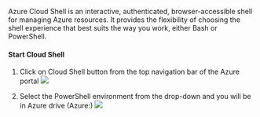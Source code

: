 
Azure Cloud Shell is an interactive, authenticated, browser-accessible shell for managing Azure resources. It provides the flexibility of choosing the shell experience that best suits the way you work, either Bash or PowerShell.

#### Start Cloud Shell
1. Click on Cloud Shell button from the top navigation bar of the Azure portal
    ![](https://github.com/fenago/katacoda-scenarios/raw/master/azure-functions/azure-cloud-shell-powershell/steps/1/1.png)

2. Select the PowerShell environment from the drop-down and you will be in Azure drive (Azure:)
    ![](https://github.com/fenago/katacoda-scenarios/raw/master/azure-functions/azure-cloud-shell-powershell/steps/1/2.png)
